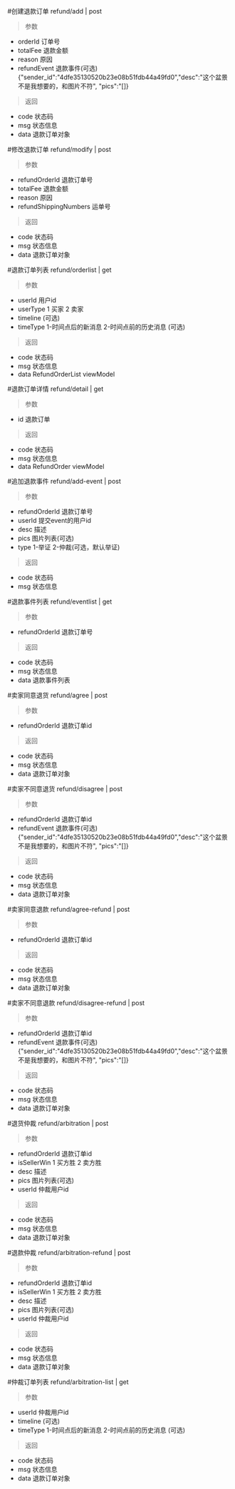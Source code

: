 #创建退款订单
refund/add | post
> 参数 
* orderId 订单号
* totalFee 退款金额
* reason 原因
* refundEvent 退款事件(可选) {"sender_id":"4dfe35130520b23e08b51fdb44a49fd0","desc":"这个盆景不是我想要的，和图片不符",
  "pics":"[]}

> 返回  
* code 状态码
* msg 状态信息
* data 退款订单对象

#修改退款订单
refund/modify | post
> 参数 
* refundOrderId 退款订单号
* totalFee 退款金额
* reason 原因
* refundShippingNumbers 运单号

> 返回  
* code 状态码
* msg 状态信息
* data 退款订单对象

#退款订单列表
refund/orderlist | get
> 参数  
* userId 用户id
* userType 1 买家 2 卖家
* timeline (可选)
* timeType 1-时间点后的新消息 2-时间点前的历史消息 (可选)

> 返回  
* code 状态码
* msg 状态信息
* data RefundOrderList viewModel

#退款订单详情
refund/detail | get
> 参数  
* id 退款订单

> 返回  
* code 状态码
* msg 状态信息
* data RefundOrder viewModel

#追加退款事件
refund/add-event | post
> 参数  
* refundOrderId 退款订单号
* userId 提交event的用户id
* desc 描述
* pics 图片列表(可选)
* type 1-举证 2-仲裁(可选，默认举证)

> 返回  
* code 状态码
* msg 状态信息

#退款事件列表
refund/eventlist | get
> 参数  
* refundOrderId 退款订单号

> 返回  
* code 状态码
* msg 状态信息
* data 退款事件列表

#卖家同意退货
refund/agree | post
> 参数  
* refundOrderId 退款订单id

> 返回  
* code 状态码
* msg 状态信息
* data 退款订单对象

#卖家不同意退货
refund/disagree | post
> 参数  
* refundOrderId 退款订单id
* refundEvent 退款事件(可选) {"sender_id":"4dfe35130520b23e08b51fdb44a49fd0","desc":"这个盆景不是我想要的，和图片不符",
  "pics":"[]}

> 返回  
* code 状态码
* msg 状态信息
* data 退款订单对象

#卖家同意退款
refund/agree-refund | post
> 参数  
* refundOrderId 退款订单id

> 返回  
* code 状态码
* msg 状态信息
* data 退款订单对象

#卖家不同意退款
refund/disagree-refund | post
> 参数  
* refundOrderId 退款订单id
* refundEvent 退款事件(可选) {"sender_id":"4dfe35130520b23e08b51fdb44a49fd0","desc":"这个盆景不是我想要的，和图片不符",
  "pics":"[]}

> 返回  
* code 状态码
* msg 状态信息
* data 退款订单对象

#退货仲裁
refund/arbitration | post
> 参数  
* refundOrderId 退款订单id
* isSellerWin 1 买方胜 2 卖方胜
* desc 描述
* pics 图片列表(可选)
* userId 仲裁用户id

> 返回  
* code 状态码
* msg 状态信息
* data 退款订单对象

#退款仲裁
refund/arbitration-refund | post
> 参数  
* refundOrderId 退款订单id
* isSellerWin 1 买方胜 2 卖方胜
* desc 描述
* pics 图片列表(可选)
* userId 仲裁用户id

> 返回  
* code 状态码
* msg 状态信息
* data 退款订单对象

#仲裁订单列表
refund/arbitration-list | get
> 参数  
* userId 仲裁用户id
* timeline (可选)
* timeType 1-时间点后的新消息 2-时间点前的历史消息 (可选)

> 返回  
* code 状态码
* msg 状态信息
* data 退款订单对象
